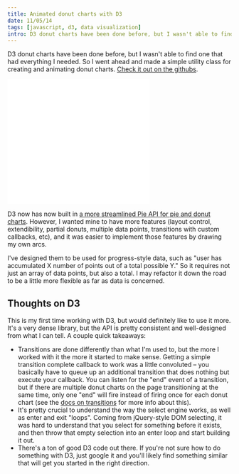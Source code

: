 ```yaml
---
title: Animated donut charts with D3
date: 11/05/14
tags: [javascript, d3, data visualization]
intro: D3 donut charts have been done before, but I wasn't able to find one that had everything I needed.  So I went ahead and made a simple utility class for creating and animating donut charts.
---
```


D3 donut charts have been done before, but I wasn't able to find one that had everything I needed.  So I went ahead and made a simple utility class for creating and animating donut charts.  [Check it out on the githubs](https://github.com/codyrushing/donut-chart).

<iframe frameborder=0 src="/demos/donut-chart/spurs.html" height="280" width="320"></iframe>

D3 now has now built in [a more streamlined Pie API for pie and donut charts](https://github.com/mbostock/d3/wiki/Pie-Layout).  However, I wanted mine to have more features (layout control, extendibility, partial donuts, multiple data points, transitions with custom callbacks, etc), and it was easier to implement those features by drawing my own arcs.

I've designed them to be used for progress-style data, such as "user has accumulated X number of points out of a total possible Y."  So it requires not just an array of data points, but also a total.  I may refactor it down the road to be a little more flexible as far as data is concerned.

## Thoughts on D3
This is my first time working with D3, but would definitely like to use it more.  It's a very dense library, but the API is pretty consistent and well-designed from what I can tell.  A couple quick takeaways:

* Transitions are done differently than what I'm used to, but the more I worked with it the more it started to make sense.  Getting a simple transition complete callback to work was a little convoluted  &ndash; you basically have to queue up an additional transition that does nothing but execute your callback.  You can listen for the "end" event of a transition, but if there are multiple donut charts on the page transitioning at the same time, only one "end" will fire instead of firing once for each donut chart (see the [docs on transitions](https://github.com/mbostock/d3/wiki/Transitions#each) for more info about this).
* It's pretty crucial to understand the way the select engine works, as well as enter and exit "loops".  Coming from jQuery-style DOM selecting, it was hard to understand that you select for something before it exists, and then throw that empty selection into an enter loop and start building it out.
* There's a ton of good D3 code out there.  If you're not sure how to do something with D3, just google it and you'll likely find something similar that will get you started in the right direction.

<pre>
<code class="lang-javascript" data-src="https://raw.githubusercontent.com/codyrushing/donut-chart/master/js/donut-chart.js"></code>
</pre>

